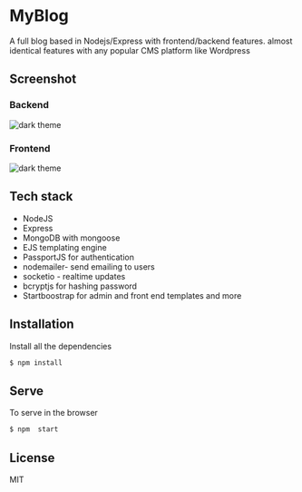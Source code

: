 
# MyBlog

A full blog based in Nodejs/Express with frontend/backend features. almost identical features with any popular CMS platform like Wordpress

## Screenshot

### Backend
![dark theme](https://user-images.githubusercontent.com/41753498/92001378-338a2400-ed71-11ea-81ee-9c1731445d03.png)


### Frontend
![dark theme](https://user-images.githubusercontent.com/41753498/92039254-60f1c480-eda7-11ea-9deb-7a70dc4e858d.png)



## Tech stack
* NodeJS 
* Express
* MongoDB with mongoose
* EJS templating engine
* PassportJS for authentication 
* nodemailer- send emailing to users
* socketio - realtime updates
* bcryptjs for hashing password
* Startboostrap for admin and front end templates
and more

## Installation

Install all the dependencies

```sh
$ npm install
```

## Serve
To serve in the browser  

```sh
$ npm  start
```

## License
MIT 












